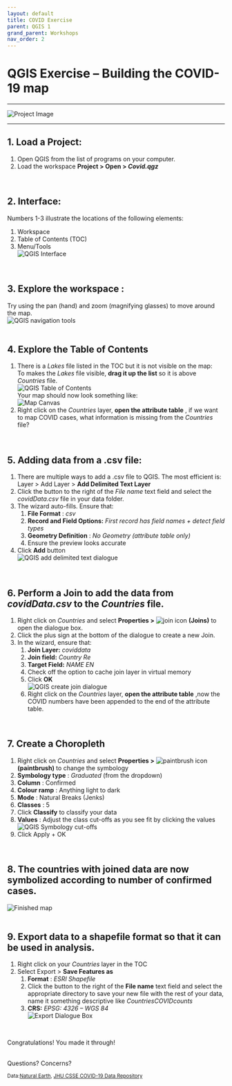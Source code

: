 ```yaml
---
layout: default
title: COVID Exercise
parent: QGIS 1
grand_parent: Workshops
nav_order: 2
---
```


# QGIS Exercise – Building the COVID-19 map

---

![Project Image](img/qdemo.PNG)

---

## 1. **Load** a Project:  
1. Open QGIS from the list of programs on your computer.  
2. Load the workspace **Project \> Open \> _Covid.qgz_**  
<br>

## 2. **Interface:**  
Numbers 1-3 illustrate the locations of the following elements: 
1. Workspace  
2. Table of Contents (TOC)  
3. Menu/Tools  
![QGIS Interface](img/qinterface.png)  
<br>

## 3. Explore the **workspace** :  
Try using the pan (hand) and zoom (magnifying glasses) to move around the map.  
![QGIS navigation tools](img/qnavigationtools.png)  
<br>

## 4. Explore the **Table of Contents**  
1. There is a *Lakes* file listed in the TOC but it is not visible on the map:  
	To makes the *Lakes* file visible, **drag it up the list** so it is above *Countries* file.  
	![QGIS Table of Contents](img/qtoc.png)  
	Your map should now look something like:  
	![Map Canvas](img/qmapcanvas.png)  
2. Right click on the *Countries* layer, **open the attribute table** , if we want to map COVID cases, what information is missing from the *Countries* file?  
<br>

## 5. Adding data from a .csv file:  
1. There are multiple ways to add a .csv file to QGIS. The most efficient is:  
	Layer \> Add Layer \> **Add Delimited Text Layer**  
2. Click the button to the right of the _File name_ text field and select the _covidData.csv_ file in your data folder.  
3. The wizard auto-fills. Ensure that:  
	1. **File Format** : _csv_  
	2. **Record and Field Options:** _First record has field names + detect field types_  
	3. **Geometry Definition** : _No Geometry (attribute table only)_  
	4. Ensure the preview looks accurate     
4. Click **Add** button  
	![QGIS add delimited text dialogue](img/qadddialogue.PNG)  
<br>

## 6. Perform a **Join** to add the data from *covidData.csv* to the *Countries* file.  
1. Right click on _Countries_ and select **Properties \>** ![join icon](img/joinsicon.PNG) **(Joins)** to open the dialogue box.  
2. Click the plus sign at the bottom of the dialogue to create a new Join.   
2. In the wizard, ensure that:  
	1. **Join Layer:** _coviddata_  
	2. **Join field:** _Country Re_  
	3. **Target Field:** _NAME EN_  
	4. Check off the option to cache join layer in virtual memory  
	5. Click **OK**  
	![QGIS create join dialogue](img/qjoindialogue.PNG)  
	6. Right click on the *Countries* layer, **open the attribute table** ,now the COVID numbers have been appended to the end of the attribute table.  
<br>

## 7. Create a Choropleth  
1. Right click on _Countries_ and select **Properties \>** ![paintbrush icon](img/symbologyicon.png) **(paintbrush)** to change the symbology  
2. **Symbology type** : _Graduated_ (from the dropdown)  
3. **Column** : Confirmed  
4. **Colour ramp** : Anything light to dark  
5. **Mode** : Natural Breaks (Jenks)  
6. **Classes** : 5
7. Click **Classify** to classify your data    
8. **Values** : Adjust the class cut-offs as you see fit by clicking the values  
![QGIS Symbology cut-offs](img/qclasscutoffs.png)  
9. Click Apply + OK  
<br>

## 8. The countries with joined data are now symbolized according to number of confirmed cases.  
![Finished map](img/qfinalproduct.png)  
<br>

## 9. Export data to a shapefile format so that it can be used in analysis.  
1. Right click on your _Countries_ layer in the TOC  
2. Select Export \> **Save Features as**  
	1. **Format** : _ESRI Shapefile_  
	2. Click the button to the right of the **File name** text field and select the appropriate directory to save your new file with the rest of your data, name it something descriptive like _CountriesCOVIDcounts_  
	3. **CRS:** _EPSG: 4326 – WGS 84_  
![Export Dialogue Box](img/qexportdialogue.png)  
<br>

Congratulations! You made it through!  
<br>

Questions? Concerns?  

<small> Data:[Natural Earth](https://www.naturalearthdata.com/downloads/10m-cultural-vectors/), [JHU CSSE COVID-19 Data Repository](https://github.com/CSSEGISandData/COVID-19)</small>  
